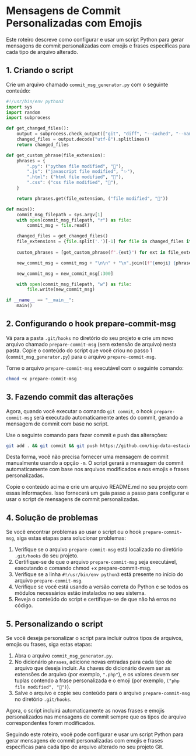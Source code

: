 # Mensagens de Commit Personalizadas com Emojis

Este roteiro descreve como configurar e usar um script Python para gerar mensagens de commit personalizadas com emojis e frases específicas para cada tipo de arquivo alterado.

## 1. Criando o script

Crie um arquivo chamado `commit_msg_generator.py` com o seguinte conteúdo:

```python
#!/usr/bin/env python3
import sys
import random
import subprocess

def get_changed_files():
    output = subprocess.check_output(["git", "diff", "--cached", "--name-only"])
    changed_files = output.decode("utf-8").splitlines()
    return changed_files

def get_custom_phrase(file_extension):
    phrases = {
        ".py": ("python file modified", "🐍"),
        ".js": ("javascript file modified", "✨"),
        ".html": ("html file modified", "📄"),
        ".css": ("css file modified", "🎨"),
    }

    return phrases.get(file_extension, ("file modified", "🔧"))

def main():
    commit_msg_filepath = sys.argv[1]
    with open(commit_msg_filepath, "r") as file:
        commit_msg = file.read()

    changed_files = get_changed_files()
    file_extensions = {file.split('.')[-1] for file in changed_files if '.' in file}
    
    custom_phrases = [get_custom_phrase(f".{ext}") for ext in file_extensions]

    new_commit_msg = commit_msg + "\n\n" + "\n".join([f"{emoji} {phrase}" for phrase, emoji in custom_phrases])

    new_commit_msg = new_commit_msg[:300]

    with open(commit_msg_filepath, "w") as file:
        file.write(new_commit_msg)

if __name__ == "__main__":
    main()
```


## 2. Configurando o hook prepare-commit-msg

Vá para a pasta ```.git/hooks``` no diretório do seu projeto e crie um novo arquivo chamado ```prepare-commit-msg``` (sem extensão de arquivo) nesta pasta. Copie o conteúdo do script que você criou no passo 1 (```commit_msg_generator.py```) para o arquivo ```prepare-commit-msg```.

Torne o arquivo ```prepare-commit-msg``` executável com o seguinte comando:

```bash
chmod +x prepare-commit-msg
```


## 3. Fazendo commit das alterações

Agora, quando você executar o comando ```git commit```, o hook ```prepare-commit-msg``` será executado automaticamente antes do commit, gerando a mensagem de commit com base no script.

Use o seguinte comando para fazer commit e push das alterações:

```bash
git add . && git commit && git push https://github.com/big-data-estacio/data.git && git push heroku main
```

Desta forma, você não precisa fornecer uma mensagem de commit manualmente usando a opção ```-m```. O script gerará a mensagem de commit automaticamente com base nos arquivos modificados e nos emojis e frases personalizadas.


Copie o conteúdo acima e crie um arquivo README.md no seu projeto com essas informações. Isso fornecerá um guia passo a passo para configurar e usar o script de mensagens de commit personalizadas.


## 4. Solução de problemas

Se você encontrar problemas ao usar o script ou o hook ```prepare-commit-msg```, siga estas etapas para solucionar problemas:

1. Verifique se o arquivo ```prepare-commit-msg``` está localizado no diretório ```.git/hooks``` do seu projeto.
2. Certifique-se de que o arquivo ```prepare-commit-msg``` seja executável, executando o comando chmod +x prepare-commit-msg.
3. Verifique se a linha ```#!/usr/bin/env python3``` está presente no início do arquivo ```prepare-commit-msg```.
4. Verifique se você está usando a versão correta do Python e se todos os módulos necessários estão instalados no seu sistema.
5. Reveja o conteúdo do script e certifique-se de que não há erros no código.


## 5. Personalizando o script

Se você deseja personalizar o script para incluir outros tipos de arquivos, emojis ou frases, siga estas etapas:

1. Abra o arquivo ```commit_msg_generator.py```.
2. No dicionário ```phrases```, adicione novas entradas para cada tipo de arquivo que deseja incluir. As chaves do dicionário devem ser as extensões de arquivo (por exemplo, ```".php"```), e os valores devem ser tuplas contendo a frase personalizada e o emoji (por exemplo, ```("php file modified", "🐘")```).
3. Salve o arquivo e copie seu conteúdo para o arquivo ```prepare-commit-msg``` no diretório ```.git/hooks```.

Agora, o script incluirá automaticamente as novas frases e emojis personalizados nas mensagens de commit sempre que os tipos de arquivo correspondentes forem modificados.

Seguindo este roteiro, você pode configurar e usar um script Python para gerar mensagens de commit personalizadas com emojis e frases específicas para cada tipo de arquivo alterado no seu projeto Git.